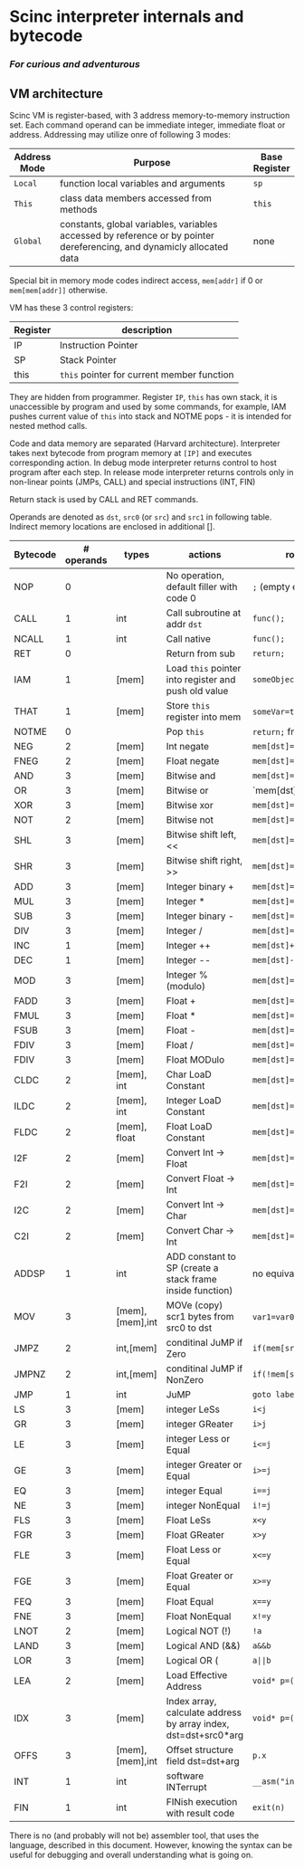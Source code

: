# Scinc interpreter internals and bytecode

### _For curious and adventurous_

## VM architecture

Scinc VM is register-based, with 3 address memory-to-memory instruction set. Each command operand can be immediate integer, immediate float or address. Addressing may utilize onre of following 3 modes:

Address<br>Mode| Purpose                                                                                                                | Base<br>Register
---------------|------------------------------------------------------------------------------------------------------------------------|--------------
`Local`        | function local variables and arguments                                                                                 |`sp` 
`This`         | class data members accessed from methods                                                                               | `this`
`Global`       | constants, global variables, variables accessed by reference or by pointer dereferencing, and dynamicly allocated data | none

Special bit in memory mode codes indirect access, `mem[addr]` if 0 or `mem[mem[addr]]` otherwise.

VM has these 3 сontrol registers:

Register | description
-------|------------
IP     | Instruction Pointer
SP     |  Stack Pointer
this   | `this` pointer for current member function

They are hidden from programmer. Register `IP`, `this` has own stack, it is unaccessible by program and used by some commands, for example, IAM pushes current value of `this` into stack and NOTME pops - it is intended for nested method calls.

Code and data memory are separated (Harvard architecture). 
Interpreter takes next bytecode from program memory at `[IP]` and executes corresponding action. In debug mode interpreter returns control to host program after each step. In release mode interpreter returns controls only in non-linear points (JMPs, CALL) and special instructions (INT, FIN)

Return stack is used by CALL and RET commands.

Operands are denoted as `dst`, `src0` (or `src`) and `src1` in following table.
Indirect memory locations are enclosed in additional [].

 Bytecode | # operands | types           | actions                                                         | rough C++ equivalent                 
----------|------------|-----------------|-----------------------------------------------------------------|--------------------------------------
 NOP      | 0          |                 | No operation, default filler with code 0                        | `;` (empty expression)               
 CALL     | 1          | int             | Call subroutine at addr `dst`                                   | `func();`                            
 NCALL    | 1          | int             | Call native                                                     | `func();`                            
 RET      | 0          |                 | Return from sub                                                 | `return;`                            
 IAM      | 1          | [mem]           | Load `this` pointer into register and push old value            | `someObject.someMethod();`           
 THAT     | 1          | [mem]           | Store `this` register into mem                                  | `someVar=this;` or `return this;`    
 NOTME    | 0          |                 | Pop `this`                                                      | `return;` from member function       
 NEG      | 2          | [mem]           | Int negate                                                      | `mem[dst]=-mem[src];`                
 FNEG     | 2          | [mem]           | Float negate                                                    | `mem[dst]=-mem[src];`                
 AND      | 3          | [mem]           | Bitwise and                                                     | `mem[dst]=mem[src0]&mem[src1];`      
 OR       | 3          | [mem]           | Bitwise or                                                      | `mem[dst]=mem[src0]\                 |mem[src1];`
 XOR      | 3          | [mem]           | Bitwise xor                                                     | `mem[dst]=mem[src0]^mem[src1];`      
 NOT      | 2          | [mem]           | Bitwise not                                                     | `mem[dst]=~mem[src0];`               
 SHL      | 3          | [mem]           | Bitwise shift left, <<                                          | `mem[dst]=mem[src0]<<mem[src1];`     
 SHR      | 3          | [mem]           | Bitwise shift right, >>                                         | `mem[dst]=mem[src0]>>mem[src1];`     
 ADD      | 3          | [mem]           | Integer binary +                                                | `mem[dst]=mem[src0]+mem[src1];`      
 MUL      | 3          | [mem]           | Integer *                                                       | `mem[dst]=mem[src0]*mem[src1];`      
 SUB      | 3          | [mem]           | Integer binary -                                                | `mem[dst]=mem[src0]-mem[src1];`      
 DIV      | 3          | [mem]           | Integer /                                                       | `mem[dst]=mem[src0]/mem[src1];`      
 INC      | 1          | [mem]           | Integer ++                                                      | `mem[dst]++;`                        
 DEC      | 1          | [mem]           | Integer --                                                      | `mem[dst]--;`                        
 MOD      | 3          | [mem]           | Integer % (modulo)                                              | `mem[dst]=mem[src0]%mem[src1];`      
 FADD     | 3          | [mem]           | Float +                                                         | `mem[dst]=mem[src0]+mem[src1];`      
 FMUL     | 3          | [mem]           | Float *                                                         | `mem[dst]=mem[src0]*mem[src1];`      
 FSUB     | 3          | [mem]           | Float -                                                         | `mem[dst]=mem[src0]-mem[src1];`      
 FDIV     | 3          | [mem]           | Float /                                                         | `mem[dst]=mem[src0]/mem[src1];`      
 FDIV     | 3          | [mem]           | Float MODulo                                                    | `mem[dst]=fmod(mem[src0],mem[src1]);` 
 CLDC     | 2          | [mem], int      | Char LoaD Constant                                              | `mem[dst]=(unsigned char)src;`       
 ILDC     | 2          | [mem], int      | Integer LoaD Constant                                           | `mem[dst]=src;`                      
 FLDC     | 2          | [mem], float    | Float LoaD Constant                                             | `mem[dst]=src;`                      
 I2F      | 2          | [mem]           | Convert Int -> Float                                            | `mem[dst]=mem[src];`                 
 F2I      | 2          | [mem]           | Convert Float -> Int                                            | `mem[dst]=(int)mem[src];`            
 I2C      | 2          | [mem]           | Convert Int -> Char                                             | `mem[dst]=(unsigned char)mem[src];`  
 C2I      | 2          | [mem]           | Convert Char -> Int                                             | `mem[dst]=mem[src];`                 
 ADDSP    | 1          | int             | ADD constant to SP (create a stack frame inside function)       | no equivalent, `SP+=dst`             
 MOV      | 3          | [mem],[mem],int | MOVe (copy) scr1 bytes from src0 to dst                         | `var1=var0` or `memcpy(dst,src0,src1)` 
 JMPZ     | 2          | int,[mem]       | conditinal JuMP if Zero                                         | `if(mem[src])IP+=dst;`               
 JMPNZ    | 2          | int,[mem]       | conditinal JuMP if NonZero                                      | `if(!mem[src])IP+=dst;`              
 JMP      | 1          | int             | JuMP                                                            | `goto label;`                        
 LS       | 3          | [mem]           | integer LeSs                                                    | `i<j`                                
 GR       | 3          | [mem]           | integer GReater                                                 | `i>j`                                
 LE       | 3          | [mem]           | integer Less or Equal                                           | `i<=j`                               
 GE       | 3          | [mem]           | integer Greater or Equal                                        | `i>=j`                               
 EQ       | 3          | [mem]           | integer Equal                                                   | `i==j`                               
 NE       | 3          | [mem]           | integer NonEqual                                                | `i!=j`                               
 FLS      | 3          | [mem]           | Float LeSs                                                      | `x<y`                                
 FGR      | 3          | [mem]           | Float GReater                                                   | `x>y`                                
 FLE      | 3          | [mem]           | Float Less or Equal                                             | `x<=y`                               
 FGE      | 3          | [mem]           | Float Greater or Equal                                          | `x>=y`                               
 FEQ      | 3          | [mem]           | Float Equal                                                     | `x==y`                               
 FNE      | 3          | [mem]           | Float NonEqual                                                  | `x!=y`                               
 LNOT     | 2          | [mem]           | Logical NOT (!)                                                 | `!a`                                 
 LAND     | 3          | [mem]           | Logical AND (&&)                                                | `a&&b`                               
 LOR      | 3          | [mem]           | Logical OR (                                                    | <code>a&#124;&#124;b</code>         ||b`
 LEA      | 2          | [mem]           | Load Effective Address                                          | `void* p=(void*)&...`                
 IDX      | 3          | [mem]           | Index array, calculate address by array index, dst=dst+src0*arg | `void* p=(void*)&a[i];`              
 OFFS     | 3          | [mem],[mem],int | Offset structure field dst=dst+arg                              | `p.x`                                
 INT      | 1          | int             | software INTerrupt                                              | `__asm("int ...");`                  
 FIN      | 1          | int             | FINish execution with result code                               | `exit(n)`                            

There is no (and probably will not be) assembler tool, that uses the language, described in this document. However, knowing the syntax can be useful for debugging and overall understanding what is going on.
